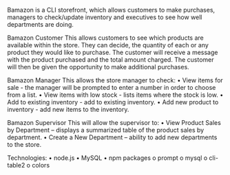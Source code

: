 Bamazon is a CLI storefront, which allows customers to make purchases, managers to check/update inventory and executives to see how well departments are doing.

Bamazon Customer
This allows customers to see which products are available within the store. They can decide, the quantity of each or any product they would like to purchase. The customer will receive a message with the product purchased and the total amount charged. The customer will then be given the opportunity to make additional purchases.

Bamazon Manager
This allows the store manager to check:
    •	View items for sale - the manager will be prompted to enter a number in order to choose from a list. 
    •	View items with low stock - lists items where the stock is low.
    •	Add to existing inventory - add to existing inventory.
    •	Add new product to inventory - add new items to the inventory.

Bamazon Supervisor
This will allow the supervisor to:
    •	View Product Sales by Department – displays a summarized table of the product sales by department.
    •	Create a New Department – ability to add new departments to the store.

Technologies:
    •	node.js
    •	MySQL
    •	npm packages
      o	prompt
      o	mysql
      o	cli-table2
      o	colors

